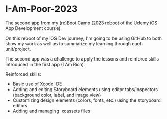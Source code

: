 # I-Am-Poor-2023

 
The second app from my (re)Boot Camp (2023 reboot of the Udemy iOS App Development course).

On this reboot of my iOS Dev journey, I'm going to be using GitHub to both show my work as well as to summarize my learning through each unit/project.

The second app was a challenge to apply the lessons and reinforce skills introduced in the first app (I Am Rich).

Reinforced skills:

* Basic use of Xcode IDE
* Adding and editing Storyboard elements using editor tabs/inspectors (background color, label, and image view)
* Customizing design elements (colors, fonts, etc.) using the storyboard editors
* Adding and managing .xcassets files
